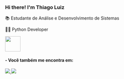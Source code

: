 ### Hi there! I'm Thiago Luiz
📚 Estudante de Análise e Desenvolvimento de Sistemas

👨‍💻 Python Developer

   <img widht="50" height="50" src="https://cdn.jsdelivr.net/gh/devicons/devicon/icons/python/python-original.svg" />
   
  #### - Você também me encontra em:
  
  <a href="https://www.linkedin.com/in/thiago-luiz-452601231/">
  <img src="https://img.shields.io/badge/linkedin-%230077B5.svg?style=for-the-badge&logo=linkedin&logoColor=white" />
  </a>
  <a href="https://www.facebook.com/thiaago.luizz">
  <img src="https://img.shields.io/badge/Facebook-%231877F2.svg?style=for-the-badge&logo=Facebook&logoColor=white" />
